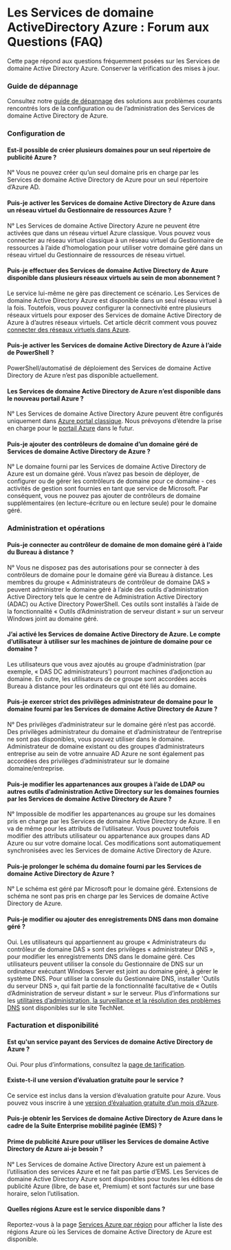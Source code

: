 <properties
    pageTitle="FAQ - Services de domaine ActiveDirectory Azure | Microsoft Azure"
    description="Forum aux questions sur Azure des Services de domaine Active Directory"
    services="active-directory-ds"
    documentationCenter=""
    authors="mahesh-unnikrishnan"
    manager="stevenpo"
    editor="curtand"/>

<tags
    ms.service="active-directory-ds"
    ms.workload="identity"
    ms.tgt_pltfrm="na"
    ms.devlang="na"
    ms.topic="article"
    ms.date="10/19/2016"
    ms.author="maheshu"/>

# <a name="azure-active-directory-domain-services-frequently-asked-questions-faqs"></a>Les Services de domaine ActiveDirectory Azure : Forum aux Questions (FAQ)

Cette page répond aux questions fréquemment posées sur les Services de domaine Active Directory Azure. Conserver la vérification des mises à jour.

### <a name="troubleshooting-guide"></a>Guide de dépannage
Consultez notre [guide de dépannage](active-directory-ds-troubleshooting.md) des solutions aux problèmes courants rencontrés lors de la configuration ou de l’administration des Services de domaine Active Directory de Azure.


### <a name="configuration"></a>Configuration de

#### <a name="can-i-create-multiple-domains-for-a-single-azure-ad-directory"></a>Est-il possible de créer plusieurs domaines pour un seul répertoire de publicité Azure ?
N° Vous ne pouvez créer qu’un seul domaine pris en charge par les Services de domaine Active Directory de Azure pour un seul répertoire d’Azure AD.  

#### <a name="can-i-enable-azure-ad-domain-services-in-an-azure-resource-manager-virtual-network"></a>Puis-je activer les Services de domaine Active Directory de Azure dans un réseau virtuel du Gestionnaire de ressources Azure ?
N° Les Services de domaine Active Directory Azure ne peuvent être activées que dans un réseau virtuel Azure classique. Vous pouvez vous connecter au réseau virtuel classique à un réseau virtuel du Gestionnaire de ressources à l’aide d’homologation pour utiliser votre domaine géré dans un réseau virtuel du Gestionnaire de ressources de réseau virtuel.

#### <a name="can-i-make-azure-ad-domain-services-available-in-multiple-virtual-networks-within-my-subscription"></a>Puis-je effectuer des Services de domaine Active Directory de Azure disponible dans plusieurs réseaux virtuels au sein de mon abonnement ?
Le service lui-même ne gère pas directement ce scénario. Les Services de domaine Active Directory Azure est disponible dans un seul réseau virtuel à la fois. Toutefois, vous pouvez configurer la connectivité entre plusieurs réseaux virtuels pour exposer des Services de domaine Active Directory de Azure à d’autres réseaux virtuels. Cet article décrit comment vous pouvez [connecter des réseaux virtuels dans Azure](../vpn-gateway/virtual-networks-configure-vnet-to-vnet-connection.md).

#### <a name="can-i-enable-azure-ad-domain-services-using-powershell"></a>Puis-je activer les Services de domaine Active Directory de Azure à l’aide de PowerShell ?
PowerShell/automatisé de déploiement des Services de domaine Active Directory de Azure n’est pas disponible actuellement.

#### <a name="is-azure-ad-domain-services-available-in-the-new-azure-portal"></a>Les Services de domaine Active Directory de Azure n’est disponible dans le nouveau portail Azure ?
N° Les Services de domaine Active Directory Azure peuvent être configurés uniquement dans [Azure portal classique](https://manage.windowsazure.com). Nous prévoyons d’étendre la prise en charge pour le [portail Azure](https://portal.azure.com) dans le futur.

#### <a name="can-i-add-domain-controllers-to-an-azure-ad-domain-services-managed-domain"></a>Puis-je ajouter des contrôleurs de domaine d’un domaine géré de Services de domaine Active Directory de Azure ?
N° Le domaine fourni par les Services de domaine Active Directory de Azure est un domaine géré. Vous n’avez pas besoin de déployer, de configurer ou de gérer les contrôleurs de domaine pour ce domaine - ces activités de gestion sont fournies en tant que service de Microsoft. Par conséquent, vous ne pouvez pas ajouter de contrôleurs de domaine supplémentaires (en lecture-écriture ou en lecture seule) pour le domaine géré.

### <a name="administration-and-operations"></a>Administration et opérations

#### <a name="can-i-connect-to-the-domain-controller-for-my-managed-domain-using-remote-desktop"></a>Puis-je connecter au contrôleur de domaine de mon domaine géré à l’aide du Bureau à distance ?
N° Vous ne disposez pas des autorisations pour se connecter à des contrôleurs de domaine pour le domaine géré via Bureau à distance. Les membres du groupe « Administrateurs de contrôleur de domaine DAS » peuvent administrer le domaine géré à l’aide des outils d’administration Active Directory tels que le centre de Administration Active Directory (ADAC) ou Active Directory PowerShell. Ces outils sont installés à l’aide de la fonctionnalité « Outils d’Administration de serveur distant » sur un serveur Windows joint au domaine géré.

#### <a name="ive-enabled-azure-ad-domain-services-what-user-account-do-i-use-to-domain-join-machines-to-this-domain"></a>J’ai activé les Services de domaine Active Directory de Azure. Le compte d’utilisateur à utiliser sur les machines de jointure de domaine pour ce domaine ?
Les utilisateurs que vous avez ajoutés au groupe d’administration (par exemple, « DAS DC administrateurs') pourront machines d’adjonction au domaine. En outre, les utilisateurs de ce groupe sont accordées accès Bureau à distance pour les ordinateurs qui ont été liés au domaine.

#### <a name="can-i-wield-domain-administrator-privileges-for-the-domain-provided-by-azure-ad-domain-services"></a>Puis-je exercer strict des privilèges administrateur de domaine pour le domaine fourni par les Services de domaine Active Directory de Azure ?
N° Des privilèges d’administrateur sur le domaine géré n’est pas accordé. Des privilèges administrateur du domaine et d’administrateur de l’entreprise ne sont pas disponibles, vous pouvez utiliser dans le domaine. Administrateur de domaine existant ou des groupes d’administrateurs entreprise au sein de votre annuaire AD Azure ne sont également pas accordées des privilèges d’administrateur sur le domaine domaine/entreprise.

#### <a name="can-i-modify-group-memberships-using-ldap-or-other-ad-administrative-tools-on-domains-provided-by-azure-ad-domain-services"></a>Puis-je modifier les appartenances aux groupes à l’aide de LDAP ou autres outils d’administration Active Directory sur les domaines fournies par les Services de domaine Active Directory de Azure ?
N° Impossible de modifier les appartenances au groupe sur les domaines pris en charge par les Services de domaine Active Directory de Azure. Il en va de même pour les attributs de l’utilisateur. Vous pouvez toutefois modifier des attributs utilisateur ou appartenance aux groupes dans AD Azure ou sur votre domaine local. Ces modifications sont automatiquement synchronisées avec les Services de domaine Active Directory de Azure.

#### <a name="can-i-extend-the-schema-of-the-domain-provided-by-azure-ad-domain-services"></a>Puis-je prolonger le schéma du domaine fourni par les Services de domaine Active Directory de Azure ?
N° Le schéma est géré par Microsoft pour le domaine géré. Extensions de schéma ne sont pas pris en charge par les Services de domaine Active Directory de Azure.

#### <a name="can-i-modify-or-add-dns-records-in-my-managed-domain"></a>Puis-je modifier ou ajouter des enregistrements DNS dans mon domaine géré ?
Oui. Les utilisateurs qui appartiennent au groupe « Administrateurs du contrôleur de domaine DAS » sont des privilèges « administrateur DNS », pour modifier les enregistrements DNS dans le domaine géré. Ces utilisateurs peuvent utiliser la console du Gestionnaire de DNS sur un ordinateur exécutant Windows Server est joint au domaine géré, à gérer le système DNS. Pour utiliser la console du Gestionnaire DNS, installer 'Outils du serveur DNS », qui fait partie de la fonctionnalité facultative de « Outils d’Administration de serveur distant » sur le serveur. Plus d’informations sur les [utilitaires d’administration, la surveillance et la résolution des problèmes DNS](https://technet.microsoft.com/library/cc753579.aspx) sont disponibles sur le site TechNet.


### <a name="billing-and-availability"></a>Facturation et disponibilité

#### <a name="is-azure-ad-domain-services-a-paid-service"></a>Est qu'un service payant des Services de domaine Active Directory de Azure ?
Oui. Pour plus d’informations, consultez la [page de tarification](https://azure.microsoft.com/pricing/details/active-directory-ds/).

#### <a name="is-there-a-free-trial-for-the-service"></a>Existe-t-il une version d’évaluation gratuite pour le service ?
Ce service est inclus dans la version d’évaluation gratuite pour Azure. Vous pouvez vous inscrire à une [version d’évaluation gratuite d’un mois d’Azure](https://azure.microsoft.com/pricing/free-trial/).

#### <a name="can-i-get-azure-ad-domain-services-as-part-of-enterprise-mobility-suite-ems"></a>Puis-je obtenir les Services de domaine Active Directory de Azure dans le cadre de la Suite Enterprise mobilité paginée (EMS) ?
#### <a name="do-i-need-azure-ad-premium-to-use-azure-ad-domain-services"></a>Prime de publicité Azure pour utiliser les Services de domaine Active Directory de Azure ai-je besoin ?
N° Les Services de domaine Active Directory Azure est un paiement à l’utilisation des services Azure et ne fait pas partie d’EMS. Les Services de domaine Active Directory Azure sont disponibles pour toutes les éditions de publicité Azure (libre, de base et, Premium) et sont facturés sur une base horaire, selon l’utilisation.

#### <a name="what-azure-regions-is-the-service-available-in"></a>Quelles régions Azure est le service disponible dans ?
Reportez-vous à la page [Services Azure par région](https://azure.microsoft.com/regions/#services/) pour afficher la liste des régions Azure où les Services de domaine Active Directory de Azure est disponible.
